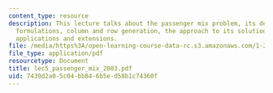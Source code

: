 ```yaml
---
content_type: resource
description: This lecture talks about the passenger mix problem, its description,
  formulations, column and row generation, the approach to its solution, results and
  applications and extensions.
file: /media/https%3A/open-learning-course-data-rc.s3.amazonaws.com/1-206j-airline-schedule-planning-spring-2003/7439d2a05c04bb846b5ed58b1c74360f_lec5_passenger_mix_2003.pdf
file_type: application/pdf
resourcetype: Document
title: lec5_passenger_mix_2003.pdf
uid: 7439d2a0-5c04-bb84-6b5e-d58b1c74360f
---
```

